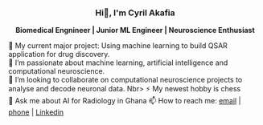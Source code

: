 ### <p align="center"> Hi👋, I'm Cyril Akafia </p>

**<p align="center"> Biomedical Engnineer | Junior ML Engineer | Neuroscience Enthusiast </p>** 

🔭 My current major project: Using machine learning to build QSAR application for drug discovery. <br>
🌱 I’m passionate about machine learning, artificial intelligence and computational neuroscience. <br>
👯 I’m looking to collaborate on computational neuroscience projects to analyse and decode neuronal data. Nbr>
⚡ My newest hobby is chess <br>
💬 Ask me about AI for Radiology in Ghana <be>
📫 How to reach me: [email](kwakucyril@gmail.com) | [phone](+233545991704) | [Linkedin](https://www.linkedin.com/in/cyril-akafia/)
<!--
**cyrilakafia/cyrilakafia** is a ✨ _special_ ✨ repository because its `README.md` (this file) appears on your GitHub profile.

Here are some ideas to get you started:

- 🔭 I’m currently working on ...
- 🌱 I’m currently learning ...
- 👯 I’m looking to collaborate on ...
- 🤔 I’m looking for help with ...
- 💬 Ask me about ...
- 📫 How to reach me: ...
- 😄 Pronouns: ...
- ⚡ Fun fact: ...
-->
